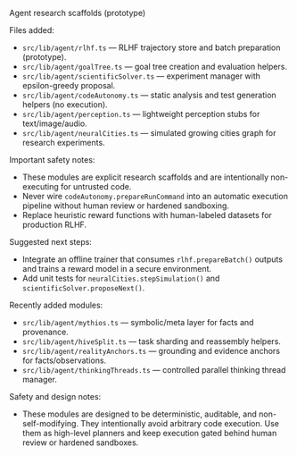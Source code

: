 Agent research scaffolds (prototype)

Files added:
- `src/lib/agent/rlhf.ts` — RLHF trajectory store and batch preparation (prototype).
- `src/lib/agent/goalTree.ts` — goal tree creation and evaluation helpers.
- `src/lib/agent/scientificSolver.ts` — experiment manager with epsilon-greedy proposal.
- `src/lib/agent/codeAutonomy.ts` — static analysis and test generation helpers (no execution).
- `src/lib/agent/perception.ts` — lightweight perception stubs for text/image/audio.
- `src/lib/agent/neuralCities.ts` — simulated growing cities graph for research experiments.

Important safety notes:
- These modules are explicit research scaffolds and are intentionally non-executing for untrusted code.
- Never wire `codeAutonomy.prepareRunCommand` into an automatic execution pipeline without human review or hardened sandboxing.
- Replace heuristic reward functions with human-labeled datasets for production RLHF.

Suggested next steps:
- Integrate an offline trainer that consumes `rlhf.prepareBatch()` outputs and trains a reward model in a secure environment.
- Add unit tests for `neuralCities.stepSimulation()` and `scientificSolver.proposeNext()`.

Recently added modules:
- `src/lib/agent/mythios.ts` — symbolic/meta layer for facts and provenance.
- `src/lib/agent/hiveSplit.ts` — task sharding and reassembly helpers.
- `src/lib/agent/realityAnchors.ts` — grounding and evidence anchors for facts/observations.
- `src/lib/agent/thinkingThreads.ts` — controlled parallel thinking thread manager.

Safety and design notes:
- These modules are designed to be deterministic, auditable, and non-self-modifying. They intentionally avoid arbitrary code execution. Use them as high-level planners and keep execution gated behind human review or hardened sandboxes.

